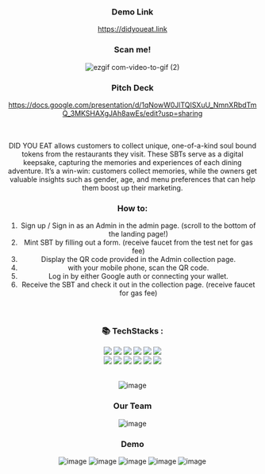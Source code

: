 <div align=center>

### Demo Link
https://didyoueat.link <br>

### Scan me!
![ezgif com-video-to-gif (2)](https://user-images.githubusercontent.com/77462765/218313687-cdc0ff09-ab30-4b13-9897-e2558c1fbeeb.gif)



### Pitch Deck
https://docs.google.com/presentation/d/1qNowW0JlTQISXuU_NmnXRbdTmQ_3MKSHAXgJAh8awEs/edit?usp=sharing

<br><br>
DID YOU EAT allows customers to collect unique, one-of-a-kind soul bound tokens from the restaurants they visit. These SBTs serve as a digital keepsake, capturing the memories and experiences of each dining adventure. It’s a win-win: customers collect memories, while the owners get valuable insights such as gender, age, and menu preferences that can help them boost up their marketing.
### How to: 
1. Sign up / Sign in as an Admin in the admin page. (scroll to the bottom of the landing page!) <br>
2. Mint SBT by filling out a form. (receive faucet from the test net for gas fee) <br>
3. Display the QR code provided in the Admin collection page.<br>
4. with your mobile phone, scan the QR code. <br>
5. Log in by either Google auth or connecting your wallet.<br>
6. Receive the SBT and check it out in the collection page. (receive faucet for gas fee) <br><br><br>

### 📚 TechStacks :
<img src="https://img.shields.io/badge/sass-CC6699?style=for-the-badge&logo=sass&logoColor=white">
<img src="https://img.shields.io/badge/javascript-F7DF1E?style=for-the-badge&logo=javascript&logoColor=black">
<img src="https://img.shields.io/badge/axios-5A29E4?style=for-the-badge&logo=axios&logoColor=white">
<img src="https://img.shields.io/badge/react-61DAFB?style=for-the-badge&logo=react&logoColor=black">
<img src="https://img.shields.io/badge/petra-fb6364?style=for-the-badge">
<img src="https://img.shields.io/badge/aptos wallet-000000?style=for-the-badge">
<br>
<img src="https://img.shields.io/badge/typescript-3178C6?style=for-the-badge&logo=typescript&logoColor=white">
<img src="https://img.shields.io/badge/express-000000?style=for-the-badge&logo=express&logoColor=white">
<img src="https://img.shields.io/badge/prisma-2D3748?style=for-the-badge&logo=prisma&logoColor=white">
<img src="https://img.shields.io/badge/sqlite-003B57?style=for-the-badge&logo=sqlite&logoColor=white">
<img src="https://img.shields.io/badge/move-000000?style=for-the-badge">
<img src="https://img.shields.io/badge/aptos sdk-000000?style=for-the-badge">
 <br><br>

![image](https://user-images.githubusercontent.com/77462765/217274743-d2188172-ed22-4312-a140-14f2f1898235.png)


 
### Our Team
![image](https://user-images.githubusercontent.com/77462765/217444390-dd4d82c6-fae4-4c2e-813a-c761dc047765.png)

### Demo
![image](https://user-images.githubusercontent.com/77462765/218039895-4763eba7-58f7-4f3a-926c-1c25bd1e8334.png)
![image](https://user-images.githubusercontent.com/77462765/218039940-6d44f471-274a-467b-9ae3-bda8c7d04fa2.png)
![image](https://user-images.githubusercontent.com/77462765/218039979-924948ef-fb4f-4313-a9f2-ebfdbb6f04a7.png)
![image](https://user-images.githubusercontent.com/77462765/218040025-3472c00d-94f8-40a6-941e-365a404c3e3b.png)
![image](https://user-images.githubusercontent.com/77462765/218040066-0acc78e0-3c48-4595-a19e-5e43236e3f92.png)

</div>
